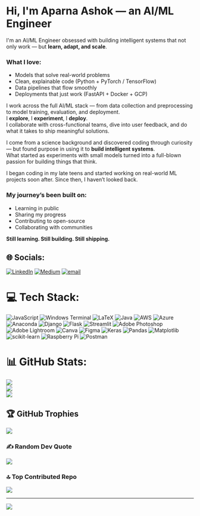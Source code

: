 # Hi, I'm Aparna Ashok — an AI/ML Engineer

I'm an AI/ML Engineer obsessed with building intelligent systems that not only work — but **learn, adapt, and scale**.

### What I love:
- Models that solve real-world problems  
- Clean, explainable code (Python + PyTorch / TensorFlow)  
- Data pipelines that flow smoothly  
- Deployments that just work (FastAPI + Docker + GCP)

I work across the full AI/ML stack — from data collection and preprocessing to model training, evaluation, and deployment.  
I **explore**, I **experiment**, I **deploy**.  
I collaborate with cross-functional teams, dive into user feedback, and do what it takes to ship meaningful solutions.

I come from a science background and discovered coding through curiosity — but found purpose in using it to **build intelligent systems**.  
What started as experiments with small models turned into a full-blown passion for building things that think.

I began coding in my late teens and started working on real-world ML projects soon after. Since then, I haven’t looked back.

### My journey’s been built on:
- Learning in public  
- Sharing my progress  
- Contributing to open-source  
- Collaborating with communities  

**Still learning. Still building. Still shipping.**

## 🌐 Socials:
[![LinkedIn](https://img.shields.io/badge/LinkedIn-%230077B5.svg?logo=linkedin&logoColor=white)](https://linkedin.com/in/aparnaashok2125) [![Medium](https://img.shields.io/badge/Medium-12100E?logo=medium&logoColor=white)](https://medium.com/@aparnaashok_ai) [![email](https://img.shields.io/badge/Email-D14836?logo=gmail&logoColor=white)](mailto:aparnaashokpersonal@gmail.com) 

# 💻 Tech Stack:
![JavaScript](https://img.shields.io/badge/javascript-%23323330.svg?style=flat&logo=javascript&logoColor=%23F7DF1E) ![Windows Terminal](https://img.shields.io/badge/Windows%20Terminal-%234D4D4D.svg?style=flat&logo=windows-terminal&logoColor=white) ![LaTeX](https://img.shields.io/badge/latex-%23008080.svg?style=flat&logo=latex&logoColor=white) ![Java](https://img.shields.io/badge/java-%23ED8B00.svg?style=flat&logo=openjdk&logoColor=white) ![AWS](https://img.shields.io/badge/AWS-%23FF9900.svg?style=flat&logo=amazon-aws&logoColor=white) ![Azure](https://img.shields.io/badge/azure-%230072C6.svg?style=flat&logo=microsoftazure&logoColor=white) ![Anaconda](https://img.shields.io/badge/Anaconda-%2344A833.svg?style=flat&logo=anaconda&logoColor=white) ![Django](https://img.shields.io/badge/django-%23092E20.svg?style=flat&logo=django&logoColor=white) ![Flask](https://img.shields.io/badge/flask-%23000.svg?style=flat&logo=flask&logoColor=white) ![Streamlit](https://img.shields.io/badge/Streamlit-%23FE4B4B.svg?style=flat&logo=streamlit&logoColor=white) ![Adobe Photoshop](https://img.shields.io/badge/adobe%20photoshop-%2331A8FF.svg?style=flat&logo=adobe%20photoshop&logoColor=white) ![Adobe Lightroom](https://img.shields.io/badge/Adobe%20Lightroom-31A8FF.svg?style=flat&logo=Adobe%20Lightroom&logoColor=white) ![Canva](https://img.shields.io/badge/Canva-%2300C4CC.svg?style=flat&logo=Canva&logoColor=white) ![Figma](https://img.shields.io/badge/figma-%23F24E1E.svg?style=flat&logo=figma&logoColor=white) ![Keras](https://img.shields.io/badge/Keras-%23D00000.svg?style=flat&logo=Keras&logoColor=white) ![Pandas](https://img.shields.io/badge/pandas-%23150458.svg?style=flat&logo=pandas&logoColor=white) ![Matplotlib](https://img.shields.io/badge/Matplotlib-%23ffffff.svg?style=flat&logo=Matplotlib&logoColor=black) ![scikit-learn](https://img.shields.io/badge/scikit--learn-%23F7931E.svg?style=flat&logo=scikit-learn&logoColor=white) ![Raspberry Pi](https://img.shields.io/badge/-Raspberry_Pi-C51A4A?style=flat&logo=Raspberry-Pi) ![Postman](https://img.shields.io/badge/Postman-FF6C37?style=flat&logo=postman&logoColor=white)
# 📊 GitHub Stats:
![](https://github-readme-stats.vercel.app/api?username=aparnaashok2125&theme=merko&hide_border=false&include_all_commits=true&count_private=false)<br/>
![](https://nirzak-streak-stats.vercel.app/?user=aparnaashok2125&theme=merko&hide_border=false)<br/>
![](https://github-readme-stats.vercel.app/api/top-langs/?username=aparnaashok2125&theme=merko&hide_border=false&include_all_commits=true&count_private=false&layout=compact)

## 🏆 GitHub Trophies
![](https://github-profile-trophy.vercel.app/?username=aparnaashok2125&theme=monokai&no-frame=false&no-bg=true&margin-w=4)

### ✍ Random Dev Quote
![](https://quotes-github-readme.vercel.app/api?type=horizontal&theme=radical)

### 🔝 Top Contributed Repo
![](https://github-contributor-stats.vercel.app/api?username=aparnaashok2125&limit=5&theme=merko&combine_all_yearly_contributions=true)

---
[![](https://visitcount.itsvg.in/api?id=aparnaashok2125&icon=7&color=4)](https://visitcount.itsvg.in)

<!-- Proudly created with GPRM ( https://gprm.itsvg.in ) -->
